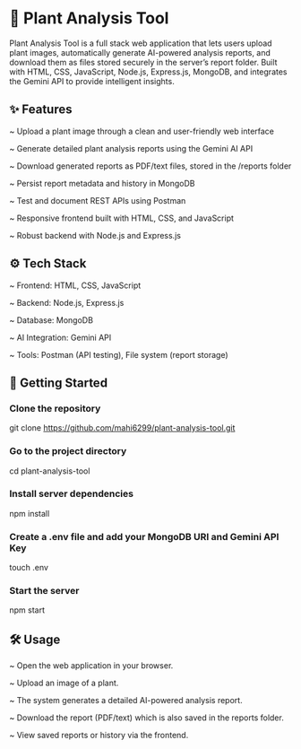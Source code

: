 # 🌿 Plant Analysis Tool

Plant Analysis Tool is a full stack web application that lets users upload plant images, automatically generate AI-powered analysis reports, and download them as files stored securely in the server’s report folder.
Built with HTML, CSS, JavaScript, Node.js, Express.js, MongoDB, and integrates the Gemini API to provide intelligent insights.

## ✨ Features

~ Upload a plant image through a clean and user-friendly web interface

~ Generate detailed plant analysis reports using the Gemini AI API

~ Download generated reports as PDF/text files, stored in the /reports folder

~ Persist report metadata and history in MongoDB

~ Test and document REST APIs using Postman

~ Responsive frontend built with HTML, CSS, and JavaScript

~ Robust backend with Node.js and Express.js

## ⚙️ Tech Stack
~ Frontend: HTML, CSS, JavaScript

~ Backend: Node.js, Express.js

~ Database: MongoDB

~ AI Integration: Gemini API

~ Tools: Postman (API testing), File system (report storage)

## 🚀 Getting Started

### Clone the repository
git clone https://github.com/mahi6299/plant-analysis-tool.git

### Go to the project directory
cd plant-analysis-tool

### Install server dependencies
npm install

### Create a .env file and add your MongoDB URI and Gemini API Key
touch .env

### Start the server
npm start

## 🛠 Usage

~ Open the web application in your browser.

~ Upload an image of a plant.

~ The system generates a detailed AI-powered analysis report.

~ Download the report (PDF/text) which is also saved in the reports folder.

~ View saved reports or history via the frontend.
